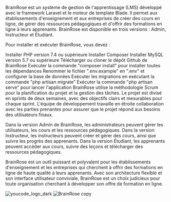 



BrainRose est un système de gestion de l'apprentissage (LMS) développé avec le framework Laravel et le moteur de template Blade. Il permet aux établissements d'enseignement et aux entreprises de créer des cours en ligne, de gérer des ressources pédagogiques et d'offrir des formations en ligne à leurs apprenants. BrainRose est disponible en trois versions : Admin, Instructeur et Étudiant.

Pour installer et exécuter BrainRose, vous devez :

Installer PHP version 7.4 ou supérieure
Installer Composer
Installer MySQL version 5.7 ou supérieure
Télécharger ou cloner le dépôt Github de BrainRose
Exécuter la commande "composer install" pour installer toutes les dépendances
Renommer le fichier ".env.example" en ".env" et configurer la base de données
Exécuter les migrations en exécutant la commande "php artisan migrate"
Exécuter la commande "php artisan serve" pour lancer l'application
BrainRose utilise la méthodologie Scrum pour la planification du projet et la gestion des tâches. Le projet est divisé en sprints de deux semaines, avec des objectifs clairs et mesurables pour chaque sprint. L'équipe de développement travaille en étroite collaboration avec les parties prenantes pour assurer que le projet répond aux besoins des utilisateurs finaux.

Dans la version Admin de BrainRose, les administrateurs peuvent gérer les utilisateurs, les cours et les ressources pédagogiques. Dans la version Instructeur, les instructeurs peuvent créer et gérer des cours, ainsi que suivre les progrès des apprenants. Dans la version Étudiant, les apprenants peuvent accéder aux cours, suivre des leçons et télécharger des ressources pédagogiques.

BrainRose est un outil puissant et polyvalent pour les établissements d'enseignement et les entreprises qui cherchent à offrir des formations en ligne de haute qualité à leurs apprenants. Avec son architecture flexible et son interface utilisateur conviviale, BrainRose est un choix judicieux pour toute organisation cherchant à développer son offre de formation en ligne.




















![youcode_logo_dark](https://user-images.githubusercontent.com/24464220/234575564-eebe8fa3-e06c-4719-90c4-7ada110a413d.png)
![BrainRose copy](https://user-images.githubusercontent.com/24464220/234576635-ce590cc8-f117-4462-96b4-33f6dc23a750.png)
